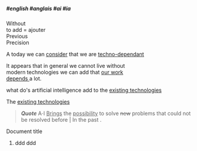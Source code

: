 ##### #english #anglais #ai #ia

Without  
to add = ajouter  
Previous  
Precision  

A today we can <u>consider</u> that we are <u>techno-dependant</u>  

It appears that in general we cannot live without  
modern technologies we can add that <u>our work</u>  
<u>depends </u> a lot.

what do's artificial intelligence add to the <u>existing technologies</u>

The <u>existing technologies</u>

>***Quote***
>A⋅I <u>Brings</u> the <u>possibility</u> to solve ~~new~~ problems that could not
>be resolved before | In the past .

Document title 

1. ddd
   ddd